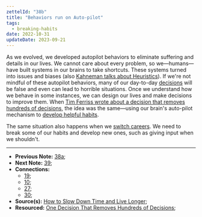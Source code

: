 ```yaml
---
zettelId: "38b"
title: "Behaviors run on Auto-pilot"
tags:
  - breaking-habits
date: 2022-10-31
updateDate: 2023-09-21
---
```


As we evolved, we developed autopilot behaviors to eliminate suffering and details in our lives. We cannot care about every problem, so we—humans—have built systems in our brains to take shortcuts. These systems turned into issues and biases (also [Kahneman talks about Heuristics](https://us.macmillan.com/books/9780374533557/thinkingfastandslow)).  If we're not mindful of these autopilot behaviors, many of our day-to-day [decisions](/notes/19/) will be false and even can lead to horrible situations. Once we understand how we behave in some instances, we can design our lives and make decisions to improve them. When [Tim Ferriss wrote about a decision that removes hundreds of decisions](https://tim.blog/2020/01/20/one-decision-that-removes-100-decisions/), the idea was the same—using our brain's auto-pilot mechanism to [develop helpful habits](/notes/27/).

The same situation also happens when we [switch careers](/notes/10/). We need to break some of our habits and develop new ones, such as giving input when we shouldn't.

---

- **Previous Note:** [38a](/notes/38a/);
- **Next Note:** [39](/notes/39);
- **Connections:**
  - [19](/notes/19/);
  - [10](/notes/10/);
  - [27](/notes/27/);
  - [30](/notes/30/);
- **Source(s):** [How to Slow Down Time and Live Longer](https://www.mrmoneymustache.com/2019/01/28/how-to-slow-down-time-and-live-longer/);
- **Resourced:** [One Decision That Removes Hundreds of Decisions](/decisions-that-remove-other-decisions/);
